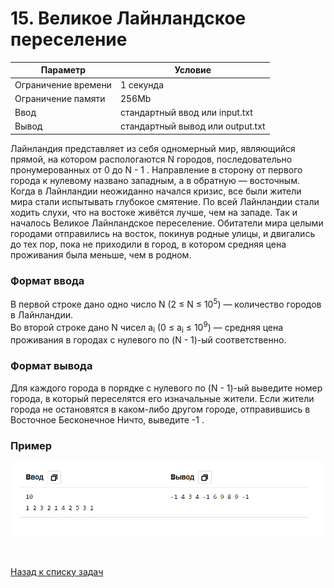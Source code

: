 # 15. Великое Лайнландское переселение

| Параметр            | Условие                          |
|---------------------|----------------------------------|
| Ограничение времени | 1 секунда                        |
| Ограничение памяти  | 256Mb                            |
| Ввод                | стандартный ввод или input.txt   |
| Вывод               | стандартный вывод или output.txt |

Лайнландия представляет из себя одномерный мир, являющийся прямой, на котором распологаются N городов, 
последовательно пронумерованных от 0 до N - 1 . Направление в сторону от первого города к нулевому 
названо западным, а в обратную — восточным.  
Когда в Лайнландии неожиданно начался кризис, все были жители мира стали испытывать глубокое смятение. 
По всей Лайнландии стали ходить слухи, что на востоке живётся лучше, чем на западе.
Так и началось Великое Лайнландское переселение. Обитатели мира целыми городами отправились на восток, 
покинув родные улицы, и двигались до тех пор, пока не приходили в город, в котором средняя цена 
проживания была меньше, чем в родном.

### Формат ввода
В первой строке дано одно число N (2 ≤ N ≤ 10<sup>5</sup>) — количество городов в Лайнландии.  
Во второй строке дано N чисел
a<sub>i</sub> (0 ≤ a<sub>i</sub> ≤ 10<sup>9</sup>) — средняя цена проживания в городах с нулевого по (N - 1)-ый соответственно.

### Формат вывода
Для каждого города в порядке с нулевого по (N - 1)-ый выведите номер города, в который переселятся его изначальные жители. Если жители города не остановятся в каком-либо другом городе, отправившись в Восточное Бесконечное Ничто, выведите -1 .

### Пример
![img_2.png](img_2.png)


<br>

[Назад к списку задач](https://github.com/AlexAkama/yandex_algorithm/tree/main/src/main/java/training/v3b#%D0%B7%D0%B0%D0%B4%D0%B0%D1%87%D0%B8-30)